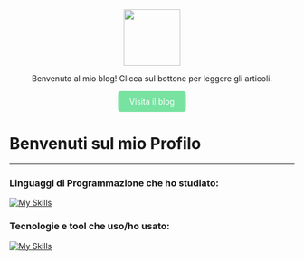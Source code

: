 <div id="header" align="center">
  <img src="spacehack.ico" width="100"/>
  <br />
  <img src="https://komarev.com/ghpvc/?username=Kobra3390&style=flat-square&color=blue" alt=""/>
  <br />
  <p>Benvenuto al mio blog! Clicca sul bottone per leggere gli articoli.</p>
  <a href="link_al_tuo_blog" style="display: inline-block; background-color: #78e2a0; color: white; padding: 10px 20px; text-decoration: none; border-radius: 5px;">Visita il blog</a>
</div>



<h1>
  Benvenuti sul mio Profilo
</h1>


---


### Linguaggi di Programmazione che ho studiato:
[![My Skills](https://skillicons.dev/icons?i=js,html,css,c,arduino,bash,latex,lua,py,ruby,php,powershell)](https://skillicons.dev)

### Tecnologie e tool che uso/ho usato:
[![My Skills](https://skillicons.dev/icons?i=emacs,vscode,replit,raspberrypi,md,linux,github,git)](https://skillicons.dev)
